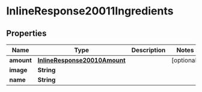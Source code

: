 

# InlineResponse20011Ingredients

## Properties

Name | Type | Description | Notes
------------ | ------------- | ------------- | -------------
**amount** | [**InlineResponse20010Amount**](InlineResponse20010Amount.md) |  |  [optional]
**image** | **String** |  | 
**name** | **String** |  | 




